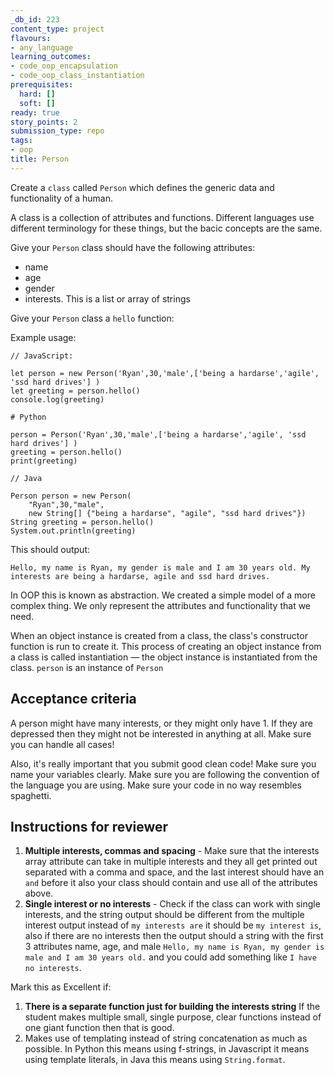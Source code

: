 ```yaml
---
_db_id: 223
content_type: project
flavours:
- any_language
learning_outcomes:
- code_oop_encapsulation
- code_oop_class_instantiation
prerequisites:
  hard: []
  soft: []
ready: true
story_points: 2
submission_type: repo
tags:
- oop
title: Person
---
```


Create a `class` called `Person` which defines the generic data and functionality of a human.

A class is a collection of attributes and functions. Different languages use different terminology for these things, but the bacic concepts are the same.

Give your `Person` class should have the following attributes:

- name
- age
- gender
- interests. This is a list or array of strings

Give your `Person` class a `hello` function:

Example usage:

```
// JavaScript:

let person = new Person('Ryan',30,'male',['being a hardarse','agile', 'ssd hard drives'] )
let greeting = person.hello()
console.log(greeting)
```

```
# Python

person = Person('Ryan',30,'male',['being a hardarse','agile', 'ssd hard drives'] )
greeting = person.hello()
print(greeting)
```

```
// Java

Person person = new Person(
    "Ryan",30,"male",
    new String[] {"being a hardarse", "agile", "ssd hard drives"})
String greeting = person.hello()
System.out.println(greeting)
```

This should output:

```
Hello, my name is Ryan, my gender is male and I am 30 years old. My interests are being a hardarse, agile and ssd hard drives.
```

In OOP this is known as abstraction. We created a simple model of a more complex thing. We only represent the attributes and functionality that we need.

When an object instance is created from a class, the class's constructor function is run to create it. This process of creating an object instance from a class is called instantiation — the object instance is instantiated from the class. `person` is an instance of `Person`

## Acceptance criteria

A person might have many interests, or they might only have 1. If they are depressed then they might not be interested in anything at all. Make sure you can handle all cases!

Also, it's really important that you submit good clean code! Make sure you name your variables clearly. Make sure you are following the convention of the language you are using. Make sure your code in no way resembles spaghetti.

## Instructions for reviewer

1. **Multiple interests, commas and spacing** - Make sure that the interests array attribute can take in multiple interests and they all get printed out separated with a comma and space, and the last interest should have an ``and`` before it also your class should contain and use all of the attributes above.
2. **Single interest or no interests** - Check if the class can work with single interests, and the string output should be different from the multiple interest output instead of `my interests are` it should be `my interest is`, also if there are no interests then the output should a string with the first 3 attributes name, age, and male `Hello, my name is Ryan, my gender is male and I am 30 years old.` and you could add something like `I have no interests`.

Mark this as Excellent if:

1. **There is a separate function just for building the interests string** If the student makes multiple small, single purpose, clear functions instead of one giant function then that is good.
2. Makes use of templating instead of string concatenation as much as possible. In Python this means using f-strings, in Javascript it means using template literals, in Java this means using `String.format`.